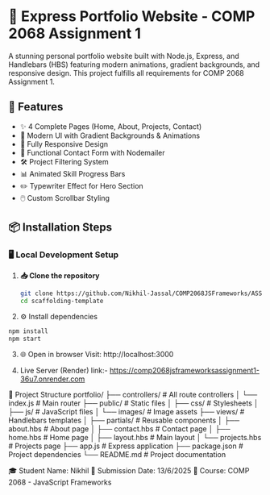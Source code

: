 # 🌟 Express Portfolio Website - COMP 2068 Assignment 1


A stunning personal portfolio website built with Node.js, Express, and Handlebars (HBS) featuring modern animations, gradient backgrounds, and responsive design. This project fulfills all requirements for COMP 2068 Assignment 1.

## 🚀 Features

- ✨ 4 Complete Pages (Home, About, Projects, Contact)
- 🎨 Modern UI with Gradient Backgrounds & Animations
- 📱 Fully Responsive Design
- 📧 Functional Contact Form with Nodemailer
- 🛠️ Project Filtering System
- 📊 Animated Skill Progress Bars
- ✏️ Typewriter Effect for Hero Section
- 🖱️ Custom Scrollbar Styling

## 📦 Installation Steps

### 🖥️ Local Development Setup

1. **📥 Clone the repository**
   ```bash
   git clone https://github.com/Nikhil-Jassal/COMP2068JSFrameworks/ASSIGNMENT1/scaffolding-template.git
   cd scaffolding-template
   ```

2. ⚙️ Install dependencies
```bash
npm install
npm start
```

3. 🌐 Open in browser
Visit: http://localhost:3000

4. Live Server (Render)
link:- https://comp2068jsframeworksassignment1-36u7.onrender.com

📂 Project Structure
portfolio/
├── controllers/         # All route controllers
│   └── index.js         # Main router
├── public/             # Static files
│   ├── css/            # Stylesheets
│   ├── js/             # JavaScript files
│   └── images/         # Image assets
├── views/              # Handlebars templates
│   ├── partials/       # Reusable components
│   ├── about.hbs       # About page
│   ├── contact.hbs     # Contact page
│   ├── home.hbs        # Home page
│   ├── layout.hbs      # Main layout
│   └── projects.hbs    # Projects page
├── app.js              # Express application
├── package.json        # Project dependencies
└── README.md           # Project documentation

🎓 Student Name: Nikhil
📅 Submission Date: 13/6/2025
🏫 Course: COMP 2068 - JavaScript Frameworks